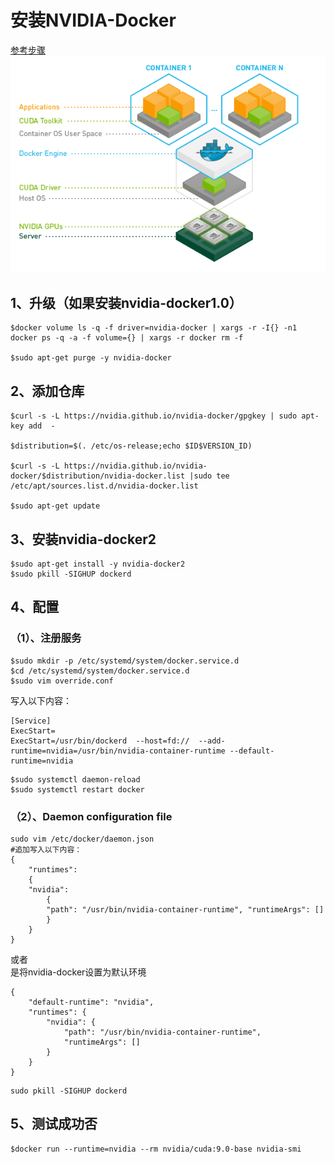 # 安装NVIDIA-Docker
[参考步骤](https://github.com/NVIDIA/nvidia-docker)    
![](../imgs/95.png)   
## 1、升级（如果安装nvidia-docker1.0）  
```
$docker volume ls -q -f driver=nvidia-docker | xargs -r -I{} -n1 docker ps -q -a -f volume={} | xargs -r docker rm -f

$sudo apt-get purge -y nvidia-docker
```
## 2、添加仓库
```
$curl -s -L https://nvidia.github.io/nvidia-docker/gpgkey | sudo apt-key add  -

$distribution=$(. /etc/os-release;echo $ID$VERSION_ID)

$curl -s -L https://nvidia.github.io/nvidia-docker/$distribution/nvidia-docker.list |sudo tee /etc/apt/sources.list.d/nvidia-docker.list

$sudo apt-get update
```
## 3、安装nvidia-docker2
```
$sudo apt-get install -y nvidia-docker2
$sudo pkill -SIGHUP dockerd
```
## 4、配置
### （1）、注册服务
```
$sudo mkdir -p /etc/systemd/system/docker.service.d
$cd /etc/systemd/system/docker.service.d
$sudo vim override.conf
```
写入以下内容：
```
[Service]
ExecStart=
ExecStart=/usr/bin/dockerd  --host=fd://  --add-runtime=nvidia=/usr/bin/nvidia-container-runtime --default-runtime=nvidia
```
```
$sudo systemctl daemon-reload
$sudo systemctl restart docker
```
### （2）、Daemon configuration file
```
sudo vim /etc/docker/daemon.json 
#追加写入以下内容：
{    
    "runtimes": 
    {        
    "nvidia": 
        {            
        "path": "/usr/bin/nvidia-container-runtime", "runtimeArgs": []        
        }    
    }
}
```
或者   
是将nvidia-docker设置为默认环境
```
{   
	"default-runtime": "nvidia", 
	"runtimes": {        
		"nvidia": {            
			"path": "/usr/bin/nvidia-container-runtime",            
			"runtimeArgs": []        
		}    
	}	
}
```
```
sudo pkill -SIGHUP dockerd
```
## 5、测试成功否
```
$docker run --runtime=nvidia --rm nvidia/cuda:9.0-base nvidia-smi
```
